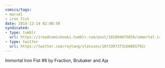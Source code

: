 ```yaml
---
comics/tags:
- marvel
- iron fist
date: 2018-12-14 02:00:50
syndicated:
- type: tumblr
  url: https://ireadcomicbooks.tumblr.com/post/181094675659/immortal-iron-fist-8-by-fraction-brubaker-and
- type: twitter
  url: https://twitter.com/roytang/statuses/1073397373160865792/
---
```


Immortal Iron Fist #8 by Fraction, Brubaker and Aja